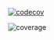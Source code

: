 [![codecov](https://codecov.io/gh/bmstu-rsoi/rsoi-2022-lab1-ci-cd-PeepoClown/branch/develop/graph/badge.svg)](https://app.codecov.io/gh/bmstu-rsoi/rsoi-2022-lab1-ci-cd-PeepoClown/tree/develop)


![coverage](https://i.ibb.co/BrR9hmF/Screenshot-2022-09-18-at-04-25-34.png)